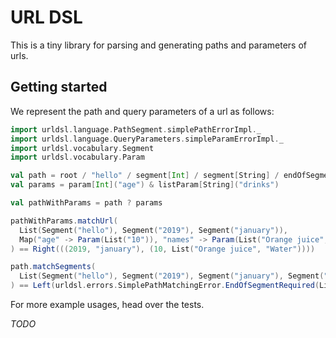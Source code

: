 # URL DSL

This is a tiny library for parsing and generating paths and parameters of urls.

## Getting started

We represent the path and query parameters of a url as follows:
```scala
import urldsl.language.PathSegment.simplePathErrorImpl._
import urldsl.language.QueryParameters.simpleParamErrorImpl._
import urldsl.vocabulary.Segment
import urldsl.vocabulary.Param

val path = root / "hello" / segment[Int] / segment[String] / endOfSegments
val params = param[Int]("age") & listParam[String]("drinks")

val pathWithParams = path ? params

pathWithParams.matchUrl(
  List(Segment("hello"), Segment("2019"), Segment("january")),
  Map("age" -> Param(List("10")), "names" -> Param(List("Orange juice", "Water")))
) == Right(((2019, "january"), (10, List("Orange juice", "Water"))))

path.matchSegments(
  List(Segment("hello"), Segment("2019"), Segment("january"), Segment("16"))
) == Left(urldsl.errors.SimplePathMatchingError.EndOfSegmentRequired(List(Segment("16"))))
```

For more example usages, head over the tests.

*TODO*

